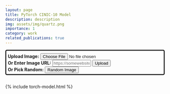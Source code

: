 ```yaml
---
layout: page
title: PyTorch CINIC-10 Model
description: description
img: assets/img/quartz.png
importance: 1
category: work
related_publications: true
---
```


<html>
<body>
  <div style="border-style: solid; border-width: 3px; border-radius: 5px; padding: 8px 3px 3px 5px">
    <label for="fileInput"><strong>Upload Image:</strong></label>
    <input id="fileInput" type="file" name="file" accept="image/*" id="fileInput">
    <br>
    <label for="imageUrl"><strong>Or Enter Image URL:</strong></label>
    <input type="text" id="imageUrl" placeholder="https://somewebsite.com/somepicture.png" style="width: 25%;">
    <button id="uploadBtn">Upload</button>
    <img id="preview" style="float: right; transform: scale(2.5); padding-right: 2%">
    <br>
    <label for="randImg"><strong>Or Pick Random:</strong></label>
    <button id="randImg">Random Image</button>
  </div>

  <div id="output" style="padding: 1em 0;"></div>
  <div id="barChart"></div>
  {% include torch-model.html %}
</body>
</html>